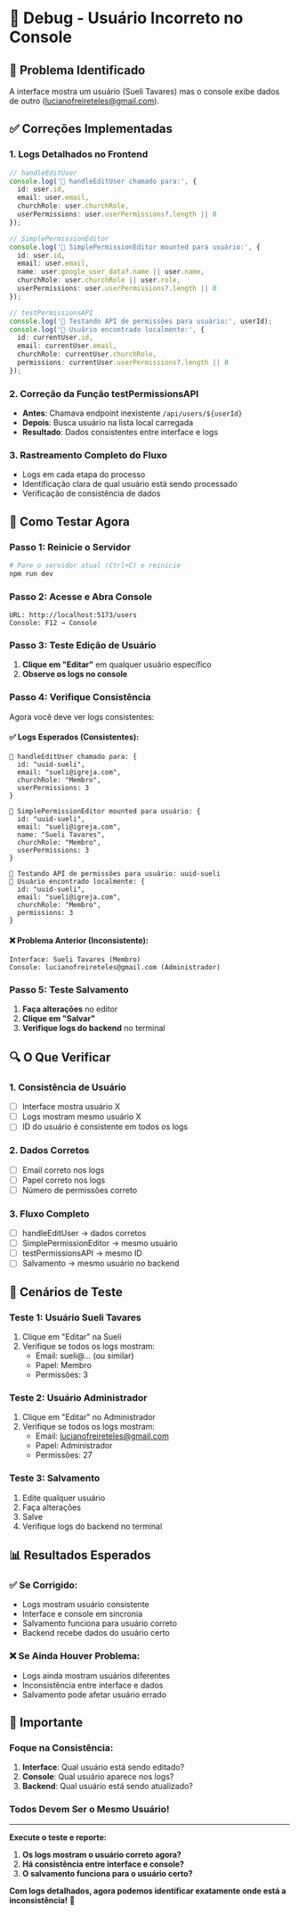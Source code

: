# 🔧 Debug - Usuário Incorreto no Console

## 🎯 **Problema Identificado**
A interface mostra um usuário (Sueli Tavares) mas o console exibe dados de outro (lucianofreireteles@gmail.com).

## ✅ **Correções Implementadas**

### 1. **Logs Detalhados no Frontend**
```typescript
// handleEditUser
console.log('🔧 handleEditUser chamado para:', {
  id: user.id,
  email: user.email,
  churchRole: user.churchRole,
  userPermissions: user.userPermissions?.length || 0
});

// SimplePermissionEditor
console.log('🎯 SimplePermissionEditor mounted para usuário:', {
  id: user.id,
  email: user.email,
  name: user.google_user_data?.name || user.name,
  churchRole: user.churchRole || user.role,
  userPermissions: user.userPermissions?.length || 0
});

// testPermissionsAPI
console.log('🧪 Testando API de permissões para usuário:', userId);
console.log('📄 Usuário encontrado localmente:', {
  id: currentUser.id,
  email: currentUser.email,
  churchRole: currentUser.churchRole,
  permissions: currentUser.userPermissions?.length || 0
});
```

### 2. **Correção da Função testPermissionsAPI**
- **Antes**: Chamava endpoint inexistente `/api/users/${userId}`
- **Depois**: Busca usuário na lista local carregada
- **Resultado**: Dados consistentes entre interface e logs

### 3. **Rastreamento Completo do Fluxo**
- Logs em cada etapa do processo
- Identificação clara de qual usuário está sendo processado
- Verificação de consistência de dados

## 🧪 **Como Testar Agora**

### **Passo 1: Reinicie o Servidor**
```bash
# Pare o servidor atual (Ctrl+C) e reinicie
npm run dev
```

### **Passo 2: Acesse e Abra Console**
```
URL: http://localhost:5173/users
Console: F12 → Console
```

### **Passo 3: Teste Edição de Usuário**
1. **Clique em "Editar"** em qualquer usuário específico
2. **Observe os logs no console**

### **Passo 4: Verifique Consistência**
Agora você deve ver logs consistentes:

#### **✅ Logs Esperados (Consistentes):**
```
🔧 handleEditUser chamado para: {
  id: "uuid-sueli",
  email: "sueli@igreja.com", 
  churchRole: "Membro",
  userPermissions: 3
}

🎯 SimplePermissionEditor mounted para usuário: {
  id: "uuid-sueli",
  email: "sueli@igreja.com",
  name: "Sueli Tavares",
  churchRole: "Membro", 
  userPermissions: 3
}

🧪 Testando API de permissões para usuário: uuid-sueli
📄 Usuário encontrado localmente: {
  id: "uuid-sueli",
  email: "sueli@igreja.com",
  churchRole: "Membro",
  permissions: 3
}
```

#### **❌ Problema Anterior (Inconsistente):**
```
Interface: Sueli Tavares (Membro)
Console: lucianofreireteles@gmail.com (Administrador)
```

### **Passo 5: Teste Salvamento**
1. **Faça alterações** no editor
2. **Clique em "Salvar"**
3. **Verifique logs do backend** no terminal

## 🔍 **O Que Verificar**

### **1. Consistência de Usuário**
- [ ] Interface mostra usuário X
- [ ] Logs mostram mesmo usuário X
- [ ] ID do usuário é consistente em todos os logs

### **2. Dados Corretos**
- [ ] Email correto nos logs
- [ ] Papel correto nos logs
- [ ] Número de permissões correto

### **3. Fluxo Completo**
- [ ] handleEditUser → dados corretos
- [ ] SimplePermissionEditor → mesmo usuário
- [ ] testPermissionsAPI → mesmo ID
- [ ] Salvamento → mesmo usuário no backend

## 🎯 **Cenários de Teste**

### **Teste 1: Usuário Sueli Tavares**
1. Clique em "Editar" na Sueli
2. Verifique se todos os logs mostram:
   - Email: sueli@... (ou similar)
   - Papel: Membro
   - Permissões: 3

### **Teste 2: Usuário Administrador**
1. Clique em "Editar" no Administrador
2. Verifique se todos os logs mostram:
   - Email: lucianofreireteles@gmail.com
   - Papel: Administrador
   - Permissões: 27

### **Teste 3: Salvamento**
1. Edite qualquer usuário
2. Faça alterações
3. Salve
4. Verifique logs do backend no terminal

## 📊 **Resultados Esperados**

### **✅ Se Corrigido:**
- Logs mostram usuário consistente
- Interface e console em sincronia
- Salvamento funciona para usuário correto
- Backend recebe dados do usuário certo

### **❌ Se Ainda Houver Problema:**
- Logs ainda mostram usuários diferentes
- Inconsistência entre interface e dados
- Salvamento pode afetar usuário errado

## 🚨 **Importante**

### **Foque na Consistência:**
1. **Interface**: Qual usuário está sendo editado?
2. **Console**: Qual usuário aparece nos logs?
3. **Backend**: Qual usuário está sendo atualizado?

### **Todos Devem Ser o Mesmo Usuário!**

---

**Execute o teste e reporte:**
1. **Os logs mostram o usuário correto agora?**
2. **Há consistência entre interface e console?**
3. **O salvamento funciona para o usuário certo?**

**Com logs detalhados, agora podemos identificar exatamente onde está a inconsistência!** 🚀